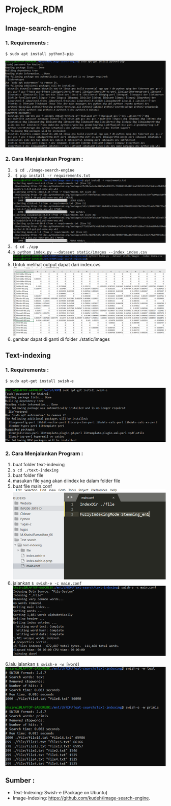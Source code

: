 # Projeck_RDM

## Image-search-engine
### 1. Requirements :
```
$ sudo apt install python3-pip
```
![](Screenshots/1.PNG)

### 2. Cara Menjalankan Program :
1. ``` $ cd ./image-search-engine```
2. ``` $ pip install -r requirements.txt```
![](Screenshots/3.PNG)
3. ``` $ cd ./app```
4. ``` $ python index.py --dataset static/images --index index.csv ```
![](Screenshots/4.PNG)
5. Untuk melihat output dapat dari index.cvs
![](Screenshots/5.PNG)
6. gambar dapat di ganti di folder ./static/images


## Text-indexing
### 1. Requirements :
```
$ sudo apt-get install swish-e
```
![](Screenshots/s1.PNG)

### 2. Cara Menjalankan Program :
1. buat folder text-indexing 
2. ```$ cd ./text-indexing```
3. buat folder file
4. masukan file yang akan diindex ke dalam folder file
5. buat file main.conf
![](Screenshots/s4.PNG)
5. jalankan ```$ swish-e -c main.conf ```
![](Screenshots/s2.PNG)

6.lalu jalankan ```$ swish-e -w [word] ```
![](Screenshots/s3.PNG)



## Sumber :
* Text-Indexing: Swish-e (Package on Ubuntu)
* Image-Indexing: https://github.com/kudeh/image-search-engine.
